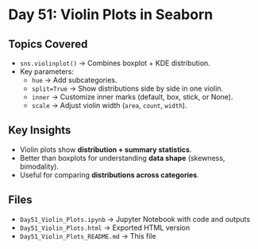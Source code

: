 #  Day 51: Violin Plots in Seaborn

##  Topics Covered
- `sns.violinplot()` → Combines boxplot + KDE distribution.
- Key parameters:
  - `hue` → Add subcategories.
  - `split=True` → Show distributions side by side in one violin.
  - `inner` → Customize inner marks (default, box, stick, or None).
  - `scale` → Adjust violin width (`area`, `count`, `width`).

##  Key Insights
- Violin plots show **distribution + summary statistics**.  
- Better than boxplots for understanding **data shape** (skewness, bimodality).  
- Useful for comparing **distributions across categories**.

##  Files
- `Day51_Violin_Plots.ipynb` → Jupyter Notebook with code and outputs  
- `Day51_Violin_Plots.html` → Exported HTML version  
- `Day51_Violin_Plots_README.md` → This file  

